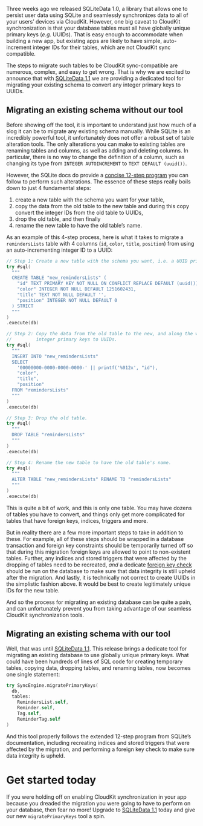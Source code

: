 Three weeks ago we released SQLiteData 1.0, a library that allows one to persist user data using SQLite and seamlessly synchronizes data to all of your users’ devices via CloudKit. However, one big caveat to CloudKit synchronization is that your database tables must all have globally unique primary keys (_e.g._ UUIDs). That is easy enough to accommodate when building a new app, but existing apps are likely to have simple, auto-increment integer IDs for their tables, which are not CloudKit sync compatible.

The steps to migrate such tables to be CloudKit sync-compatible are numerous, complex, and easy to get wrong. That is why we are excited to announce that with [SQLiteData 1.1](https://github.com/pointfreeco/sqlite-data/releases/tag/1.1.0) we are providing a dedicated tool for migrating your existing schema to convert any integer primary keys to UUIDs.

## Migrating an existing schema without our tool

Before showing off the tool, it is important to understand just how much of a slog it can be to migrate any existing schema manually. While SQLite is an incredibly powerful tool, it unfortunately does not offer a robust set of table alteration tools. The only alterations you can make to existing tables are renaming tables and columns, as well as adding and deleting columns. In particular, there is no way to change the definition of a column, such as changing its type from `INTEGER AUTOINCREMENT` to `TEXT DEFAULT (uuid())`.

However, the SQLite docs do provide a [concise 12-step program](https://sqlite.org/lang_altertable.html#making_other_kinds_of_table_schema_changes) you can follow to perform such alterations. The essence of these steps really boils down to just 4 fundamental steps:

1. create a new table with the schema you want for your table,
2. copy the data from the old table to the new table and during this copy convert the integer IDs from the old table to UUIDs,
3. drop the old table, and then finally
4. rename the new table to have the old table’s name.

As an example of this 4-step process, here is what it takes to migrate a `remindersLists` table with 4 columns (`id`, `color`, `title`, `position`) from using an auto-incrementing integer ID to a UUID:

```swift
// Step 1: Create a new table with the schema you want, i.e. a UUID primary key.
try #sql(
  """
  CREATE TABLE "new_remindersLists" (
    "id" TEXT PRIMARY KEY NOT NULL ON CONFLICT REPLACE DEFAULT (uuid()),
    "color" INTEGER NOT NULL DEFAULT 1251602431,
    "title" TEXT NOT NULL DEFAULT '', 
    "position" INTEGER NOT NULL DEFAULT 0
  ) STRICT
  """
)
.execute(db)

// Step 2: Copy the data from the old table to the new, and along the way convert
//         integer primary keys to UUIDs.
try #sql(
  """
  INSERT INTO "new_remindersLists"
  SELECT
    '00000000-0000-0000-0000-' || printf('%012x', "id"),
    "color", 
    "title", 
    "position"
  FROM "remindersLists"
  """
)
.execute(db)

// Step 3: Drop the old table.
try #sql(
  """
  DROP TABLE "remindersLists"
  """
)
.execute(db)

// Step 4: Rename the new table to have the old table's name.
try #sql(
  """
  ALTER TABLE "new_remindersLists" RENAME TO "remindersLists"
  """
)
.execute(db)
```

This is quite a bit of work, and this is only one table. You may have dozens of tables you have to convert, and things only get more complicated for tables that have foreign keys, indices, triggers and more. 

But in reality there are a few more important steps to take in addition to these. For example, all of these steps should be wrapped in a database transaction and foreign key constraints should be temporarily turned off so that during this migration foreign keys are allowed to point to non-existent tables. Further, any indices and stored triggers that were affected by the dropping of tables need to be recreated, *and* a dedicate [foreign key check](https://sqlite.org/pragma.html#pragma_foreign_key_check) should be run on the database to make sure that data integrity is still upheld after the migration. And lastly, it is technically not correct to create UUIDs in the simplistic fashion above. It would be best to create legitimately unique IDs for the new table.

And so the process for migrating an existing database can be quite a pain, and can unfortunately prevent you from taking advantage of our seamless CloudKit synchronization tools.

## Migrating an existing schema with our tool

Well, that was until [SQLiteData 1.1](https://github.com/pointfreeco/sqlite-data/releases/tag/1.1.0). This release brings a dedicate tool for migrating an existing database to use globally unique primary keys. What could have been hundreds of lines of SQL code for creating temporary tables, copying data, dropping tables, and renaming tables, now becomes one single statement:

```swift
try SyncEngine.migratePrimaryKeys(
  db,
  tables: 
    RemindersList.self, 
    Reminder.self, 
    Tag.self, 
    ReminderTag.self
)
```

And this tool properly follows the extended 12-step program from SQLite’s documentation, including recreating indices and stored triggers that were affected by the migration, and performing a foreign key check to make sure data integrity is upheld.

# Get started today

If you were holding off on enabling CloudKit synchronization in your app because you dreaded the migration you were going to have to perform on your database, then fear no more! Upgrade to [SQLiteData 1.1](https://github.com/pointfreeco/sqlite-data/releases/tag/1.1.0) today and give our new `migratePrimaryKeys` tool a spin.
